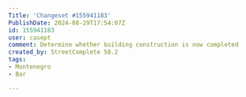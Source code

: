 ```yaml
---
Title: 'Changeset #155941183'
PublishDate: 2024-08-29T17:54:07Z
id: 155941183
user: casept
comment: Determine whether building construction is now completed
created_by: StreetComplete 58.2
tags:
- Montenegro
- Bar

---
```

